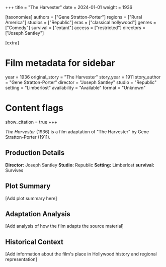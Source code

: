+++
title = "The Harvester"
date = 2024-01-01
weight = 1936

[taxonomies]
authors = ["Gene Stratton-Porter"]
regions = ["Rural America"]
studios = ["Republic"]
eras = ["classical hollywood"]
genres = ["Comedy"]
survival = ["extant"]
access = ["restricted"]
directors = ["Joseph Santley"]

[extra]
# Film metadata for sidebar
year = 1936
original_story = "The Harvester"
story_year = 1911
story_author = "Gene Stratton-Porter"
director = "Joseph Santley"
studio = "Republic"
setting = "Limberlost"
availability = "Available"
format = "Unknown"

# Content flags
show_citation = true
+++

*The Harvester* (1936) is a film adaptation of "The Harvester" by Gene Stratton-Porter (1911).

## Production Details

**Director:** Joseph Santley
**Studio:** Republic
**Setting:** Limberlost
**survival:** Survives

## Plot Summary

[Add plot summary here]

## Adaptation Analysis

[Add analysis of how the film adapts the source material]

## Historical Context

[Add information about the film's place in Hollywood history and regional representation]